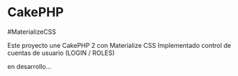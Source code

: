 # CakePHP
#MaterializeCSS

Este proyecto une CakePHP 2 con Materialize CSS
Implementado control de cuentas de usuario (LOGIN / ROLES)

en desarrollo... 
